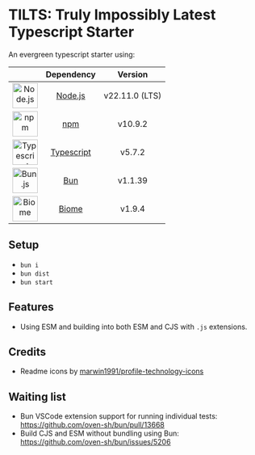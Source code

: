 # TILTS: Truly Impossibly Latest Typescript Starter

An evergreen typescript starter using:

| | Dependency | Version|
| :--: | :--: | :--: |
| <img height="50" src="https://user-images.githubusercontent.com/25181517/183568594-85e280a7-0d7e-4d1a-9028-c8c2209e073c.png" alt="Node.js" title="Node.js"> | [Node.js](https://nodejs.org/en) | v22.11.0 (LTS) |
| <img height="50" src="https://user-images.githubusercontent.com/25181517/121401671-49102800-c959-11eb-9f6f-74d49a5e1774.png" alt="npm" title="npm"/> | [npm](https://www.npmjs.com/package/npm) |  v10.9.2 |
| <img height="50" src="https://user-images.githubusercontent.com/25181517/183890598-19a0ac2d-e88a-4005-a8df-1ee36782fde1.png" alt="Typescript" title="Typescript"/> | [Typescript](https://www.typescriptlang.org) | v5.7.2 |
| <img height="50" src="https://github.com/marwin1991/profile-technology-icons/assets/136815194/7e9599e9-0570-4bb6-b17f-676ed589912f" alt="Bun.js" title="Bun.js"/> | [Bun](https://bun.sh) | v1.1.39 |
| <img height="50" src="https://embed.zenn.studio/api/optimize-og-image/fc473601866af274a8c1/https%3A%2F%2Fbiomejs.gallerycdn.vsassets.io%2Fextensions%2Fbiomejs%2Fbiome%2F2024.10.131712%2F1728839567274%2FMicrosoft.VisualStudio.Services.Icons.Default" alt="Biome" title="Biome"/> | [Biome](https://biomejs.dev) | v1.9.4 |

## Setup
 
- `bun i`
- `bun dist`
- `bun start`

## Features

- Using ESM and building into both ESM and CJS with `.js` extensions.

## Credits

- Readme icons by [marwin1991/profile-technology-icons](https://github.com/marwin1991/profile-technology-icons/tree/main)

## Waiting list

- Bun VSCode extension support for running individual tests: https://github.com/oven-sh/bun/pull/13668
- Build CJS and ESM without bundling using Bun: https://github.com/oven-sh/bun/issues/5206